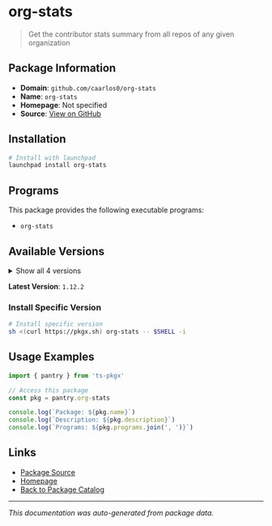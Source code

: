 # org-stats

> Get the contributor stats summary from all repos of any given organization

## Package Information

- **Domain**: `github.com/caarlos0/org-stats`
- **Name**: `org-stats`
- **Homepage**: Not specified
- **Source**: [View on GitHub](https://github.com/pkgxdev/pantry/tree/main/projects/github.com/caarlos0/org-stats/package.yml)

## Installation

```bash
# Install with launchpad
launchpad install org-stats
```

## Programs

This package provides the following executable programs:

- `org-stats`

## Available Versions

<details>
<summary>Show all 4 versions</summary>

- `1.12.2`, `1.12.1`, `1.12.0`, `1.11.2`

</details>

**Latest Version**: `1.12.2`

### Install Specific Version

```bash
# Install specific version
sh <(curl https://pkgx.sh) org-stats -- $SHELL -i
```

## Usage Examples

```typescript
import { pantry } from 'ts-pkgx'

// Access this package
const pkg = pantry.org-stats

console.log(`Package: ${pkg.name}`)
console.log(`Description: ${pkg.description}`)
console.log(`Programs: ${pkg.programs.join(', ')}`)
```

## Links

- [Package Source](https://github.com/pkgxdev/pantry/tree/main/projects/github.com/caarlos0/org-stats/package.yml)
- [Homepage](#)
- [Back to Package Catalog](../../../package-catalog.md)

---

*This documentation was auto-generated from package data.*
